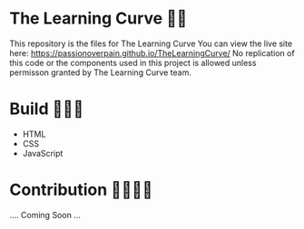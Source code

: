 # The Learning Curve 🐱‍👤
This repository is the files for The Learning Curve
  You can view the live site here: https://passionoverpain.github.io/TheLearningCurve/
  No replication of this code or the components used in this project is allowed unless permisson granted by The Learning Curve team.
  
# Build 👷🏿‍♂️
<ul>
  <li>HTML</li>
  <li>CSS</li>
  <li>JavaScript</li>
</ul>

# Contribution 🤝🏿🤝🏼
.... Coming Soon ...
